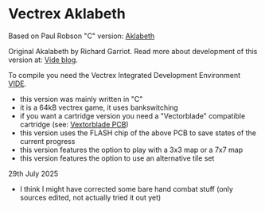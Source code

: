 # Vectrex Aklabeth
Based on Paul Robson "C" version:
[Aklabeth](https://web.archive.org/web/20071227005501/http://www.autismuk.freeserve.co.uk/)

Original Akalabeth by Richard Garriot.
Read more about development of this version at: [Vide blog](http://vide.malban.de/tag/aklabeth).

To compile you need the Vectrex Integrated Development Environment [VIDE](http://vide.malban.de/).

- this version was mainly written in "C"
- it is a 64kB vectrex game, it uses bankswitching 
- if you want a cartridge version you need a "Vectorblade" compatible cartridge (see: [Vextorblade PCB](http://vide.malban.de/vectorblade-build-the-hardware))
- this version uses the FLASH chip of the above PCB to save states of the current progress
- this version features the option to play with a 3x3 map or a 7x7 map
- this version features the option to use an alternative tile set

29th July 2025
- I think I might have corrected some bare hand combat stuff (only sources edited, not actually tried it out yet)
